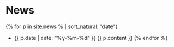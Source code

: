 News
====
{% for p in site.news % | sort_natural: "date"}
- {{ p.date | date: "%y-%m-%d" }}
    {{ p.content }}
{% endfor %}

